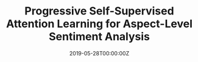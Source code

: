 ---
title: "Progressive Self-Supervised Attention Learning for Aspect-Level Sentiment Analysis"
authors:
- Jialong Tang
- Ziyao Lu
- Jinsong Su
- Yubin Ge
- Linfeng Song
- Le Sun
- Jiebo Luo
author_notes:
- "共同一作"
- "共同一作"
- "通讯作者"
- 
- 
- 
- 
date: "2019-05-28T00:00:00Z"
publishDate: "2025-05-28T17:52:30+00:00"
publication_types: [4）信息抽取]
publication: "**In Proc. of ACL 2019.** (CCF-A类)"
---